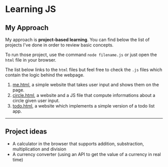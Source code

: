 # Learning JS

## My Approach

My approach is **project-based learning**. You can find below the list of projects I've done in order to review basic concepts.

To run those project, use the command `node filename.js` or just open the `html` file in your browser.

The list below links to the `html` files but feel free to check the `.js` files which contain the logic behind the webpage.

1. [me.html](me.html), a simple website that takes user input and shows them on the page.
2. [circle.html](circle.html), a website and a JS file that compute informations about a circle given user input.
3. [todo.html](todo.html), a website which implements a simple version of a todo list app.

***

## Project ideas 

- A calculator in the browser that supports addition, substraction, multiplication and division
- A currency converter (using an API to get the value of a currency in real time)